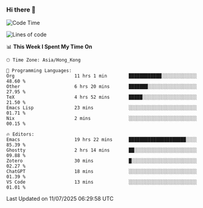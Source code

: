 ### Hi there 👋

<!--
**nicehiro/nicehiro** is a ✨ _special_ ✨ repository because its `README.md` (this file) appears on your GitHub profile.

Here are some ideas to get you started:

- 🔭 I’m currently working on ...
- 🌱 I’m currently learning ...
- 👯 I’m looking to collaborate on ...
- 🤔 I’m looking for help with ...
- 💬 Ask me about ...
- 📫 How to reach me: ...
- 😄 Pronouns: ...
- ⚡ Fun fact: ...
-->

<!--START_SECTION:waka-->
![Code Time](http://img.shields.io/badge/Code%20Time-794%20hrs%2029%20mins-blue)

![Lines of code](https://img.shields.io/badge/From%20Hello%20World%20I%27ve%20Written-1.7%20million%20lines%20of%20code-blue)

📊 **This Week I Spent My Time On** 

```text
🕑︎ Time Zone: Asia/Hong_Kong

💬 Programming Languages: 
Org                      11 hrs 1 min        ████████████░░░░░░░░░░░░░   48.60 % 
Other                    6 hrs 20 mins       ███████░░░░░░░░░░░░░░░░░░   27.95 % 
TeX                      4 hrs 52 mins       █████░░░░░░░░░░░░░░░░░░░░   21.50 % 
Emacs Lisp               23 mins             ░░░░░░░░░░░░░░░░░░░░░░░░░   01.71 % 
Nix                      2 mins              ░░░░░░░░░░░░░░░░░░░░░░░░░   00.15 % 

🔥 Editors: 
Emacs                    19 hrs 22 mins      █████████████████████░░░░   85.39 % 
Ghostty                  2 hrs 14 mins       ██░░░░░░░░░░░░░░░░░░░░░░░   09.88 % 
Zotero                   30 mins             █░░░░░░░░░░░░░░░░░░░░░░░░   02.27 % 
ChatGPT                  18 mins             ░░░░░░░░░░░░░░░░░░░░░░░░░   01.39 % 
VS Code                  13 mins             ░░░░░░░░░░░░░░░░░░░░░░░░░   01.01 % 
```


 Last Updated on 11/07/2025 06:29:58 UTC
<!--END_SECTION:waka-->
